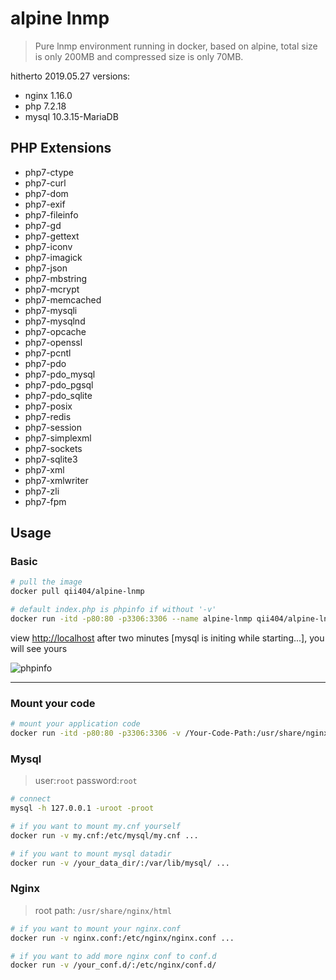 # alpine lnmp

> Pure lnmp environment running in docker, based on alpine, total size is only 200MB and compressed size is only 70MB.

hitherto 2019.05.27 versions:

 - nginx 1.16.0
 - php 7.2.18
 - mysql 10.3.15-MariaDB

## PHP Extensions

- php7-ctype
- php7-curl
- php7-dom
- php7-exif
- php7-fileinfo
- php7-gd
- php7-gettext
- php7-iconv
- php7-imagick
- php7-json
- php7-mbstring
- php7-mcrypt
- php7-memcached
- php7-mysqli
- php7-mysqlnd
- php7-opcache
- php7-openssl
- php7-pcntl
- php7-pdo
- php7-pdo_mysql
- php7-pdo_pgsql
- php7-pdo_sqlite
- php7-posix
- php7-redis
- php7-session
- php7-simplexml
- php7-sockets
- php7-sqlite3
- php7-xml
- php7-xmlwriter
- php7-zli
- php7-fpm


## Usage

### Basic

```bash
# pull the image
docker pull qii404/alpine-lnmp

# default index.php is phpinfo if without '-v'
docker run -itd -p80:80 -p3306:3306 --name alpine-lnmp qii404/alpine-lnmp:latest
```

view [http://localhost](http://localhost) after two minutes [mysql is initing while starting...], you will see yours

![phpinfo](https://imgup.qii404.me/71405cably1g3ftuz528lj20qf0ll0wx.jpg)

 -------

### Mount your code

```bash
# mount your application code
docker run -itd -p80:80 -p3306:3306 -v /Your-Code-Path:/usr/share/nginx/html --name alpine-lnmp qii404/alpine-lnmp:latest
```

### Mysql

> user:`root`    password:`root`

```bash
# connect
mysql -h 127.0.0.1 -uroot -proot

# if you want to mount my.cnf yourself
docker run -v my.cnf:/etc/mysql/my.cnf ...

# if you want to mount mysql datadir
docker run -v /your_data_dir/:/var/lib/mysql/ ...
```

### Nginx

> root path: `/usr/share/nginx/html`

```bash
# if you want to mount your nginx.conf
docker run -v nginx.conf:/etc/nginx/nginx.conf ...

# if you want to add more nginx conf to conf.d
docker run -v /your_conf.d/:/etc/nginx/conf.d/
```
